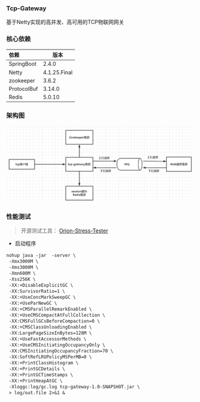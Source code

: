 ### Tcp-Gateway

基于Netty实现的高并发、高可用的TCP物联网网关

### 核心依赖

| 依赖        | 版本         |
| :---------- | ------------ |
| SpringBoot  | 2.4.0        |
| Netty       | 4.1.25.Final |
| zookeeper   | 3.6.2        |
| ProtocolBuf | 3.14.0       |
| Redis       | 5.0.10       |

### 架构图

![](imgs\QQ截图20210215172842.png)

### 性能测试

> 开源测试工具： [Orion-Stress-Tester](https://github.com/MirrenTools/Orion-Stress-Tester)

- 启动程序

```shell
nohup java -jar  -server \
 -Xmx3000M \
 -Xms3000M \
 -Xmn600M \
 -Xss256K \
 -XX:+DisableExplicitGC \
 -XX:SurvivorRatio=1 \
 -XX:+UseConcMarkSweepGC \
 -XX:+UseParNewGC \
 -XX:+CMSParallelRemarkEnabled \
 -XX:+UseCMSCompactAtFullCollection \
 -XX:CMSFullGCsBeforeCompaction=0 \
 -XX:+CMSClassUnloadingEnabled \
 -XX:LargePageSizeInBytes=128M \
 -XX:+UseFastAccessorMethods \
 -XX:+UseCMSInitiatingOccupancyOnly \
 -XX:CMSInitiatingOccupancyFraction=70 \
 -XX:SoftRefLRUPolicyMSPerMB=0 \
 -XX:+PrintClassHistogram \
 -XX:+PrintGCDetails \
 -XX:+PrintGCTimeStamps \
 -XX:+PrintHeapAtGC \
 -Xloggc:log/gc.log tcp-gateway-1.0-SNAPSHOT.jar \
 > log/out.file 2>&1 &
```

